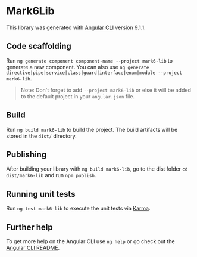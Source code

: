 # Mark6Lib

This library was generated with [Angular CLI](https://github.com/angular/angular-cli) version 9.1.1.

## Code scaffolding

Run `ng generate component component-name --project mark6-lib` to generate a new component. You can also use `ng generate directive|pipe|service|class|guard|interface|enum|module --project mark6-lib`.
> Note: Don't forget to add `--project mark6-lib` or else it will be added to the default project in your `angular.json` file. 

## Build

Run `ng build mark6-lib` to build the project. The build artifacts will be stored in the `dist/` directory.

## Publishing

After building your library with `ng build mark6-lib`, go to the dist folder `cd dist/mark6-lib` and run `npm publish`.

## Running unit tests

Run `ng test mark6-lib` to execute the unit tests via [Karma](https://karma-runner.github.io).

## Further help

To get more help on the Angular CLI use `ng help` or go check out the [Angular CLI README](https://github.com/angular/angular-cli/blob/master/README.md).
